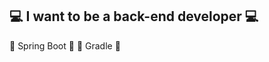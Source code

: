 ## :computer: I want to be a back-end developer :computer:
:leaves: Spring Boot :leaves:
:elephant: Gradle :elephant:
